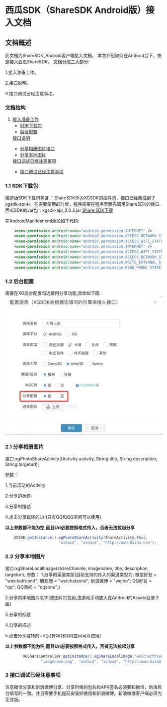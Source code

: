 # 西瓜SDK（ShareSDK Android版）接入文档
<a id="doc"></a>
## 文档概述
此文档为ShareSDK_Android客户端接入文档。
本文介绍如何在Android台下，快速接入西瓜ShareSDK。
文档分成三大部分:

1.接入准备工作。

2.接口说明。

3.接口调试已经注意事项。
  
### 文档结构
<ol type='1'>
<li>
		<a href="#doc">接入准备工作</a>
			<ul type="disc">
				<li><a href="#SDKDownload">SDK下载包</a></li>
				<li><a href="#ShareConfig">后台配置</a></li>
			</ul>
	</li>
		<a href="#doc">接口说明</a>
			<ul type="disc">
				<li><a href="#API1">分享相册图片接口</a></li>
				<li><a href="#API2">分享本地图片</a></li>
			</ul>
	</li>
			<a href="#doc">接口调试已经注意事项</a>
			<ul type="disc">
				<li><a href="#API3">接口调试已经注意事项</a></li>
			</ul>
	</li>
</ol>

<a id="SDKDownload"></a>

### 1.1 SDK下载包
渠道版SDK下载包包含：
ShareSDK作为XGSDK的插件包，接口已经集成到了xgsdk-api中，在需要使用的时候，程序需要在程序里面先调用ShareSDK的接口.  
西瓜SDK的Jar包：xgsdk-api_2.0.3.jar
<a href = "http://console.xgsdk.com/download.html">Share SDK下载</a>

在AndroidManifest.xml添加如下代码:

```xml
    <uses-permission android:name="android.permission.INTERNET" />
    <uses-permission android:name="android.permission.ACCESS_NETWORK_STATE" />
    <uses-permission android:name="android.permission.ACCESS_WIFI_STATE" />
    <uses-permission android:name="android.permission.INTERNET" />
    <uses-permission android:name="android.permission.ACCESS_WIFI_STATE" />
    <uses-permission android:name="android.permission.ACCESS_NETWORK_STATE" />
    <uses-permission android:name="android.permission.WRITE_EXTERNAL_STORAGE" />
    <uses-permission android:name="android.permission.READ_PHONE_STATE" />  
```

### 1.2 后台配置
<a id="ShareConfig"></a>
需要在XG后台配置勾选使用分享功能,具体如下图.
<img src="./img/shareconfig.png">


### 2.1 分享相册图片
<a id="API1"></a>
接口:xgPhotoShareActivity((Activity activity, String title,
			String description, String targeturl);

参数：

1.当前活动的Activity

2.分享的标题

3.分享的描述

4.点击分享跳转的Url(只有QQ和QQ空间可以使用)

**以上参数都不能为空,而且Url必要按照格式传入，否者无法拉起分享**
			
```java
	XGSDK.getInstance().xgPhotoShareActivity(ShareActivity.this,
						"asdasd", "asdasd", "http://www.baidu.com");
```

### 2.2 分享本地图片
<a id="API2"></a>
接口:xgShareLocalImage(shareChannle,
				imagename, title, description, targeturl);
参数：
1.分享的渠道类型(目前支持的传入的渠道类型为: 
     微信好友 = "weichatfriend";
	 朋友圈 = "weichatzone";
	 新浪微博 = "weibo";
	 QQ好友 = "qq";
	 QQ空间 = "qqzone";)
	 
2.分享的本地图片名字(改图片打包前,由游戏手动放入在Android的Assets目录下面)

3.分享的标题

4.分享的描述

5.点击分享跳转的Url(只有QQ和QQ空间可以使用)

**以上参数都不能为空,而且Url必要按照格式传入，否者无法拉起分享**

```java
		XGShareController.getInstance().xgShareLocalImage("weichatfriend",
				"imagename.png", "asdasd", "asdasd", "http://www.baidu.com");
```

### 3 接口调试已经注意事项
注意微信分享和新浪微博分享，分享时候的包名和APK签名必须要和微信，新浪后台填写的一致。并且需要手机提前安装好微信和新浪微博。新浪微博客户端必须为正式版。

